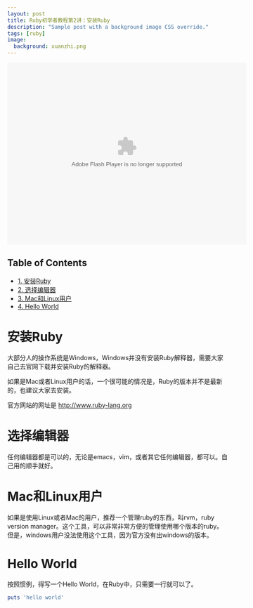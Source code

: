 ```yaml
---
layout: post
title: Ruby初学者教程第2讲：安装Ruby
description: "Sample post with a background image CSS override."
tags: [ruby]
image:
  background: xuanzhi.png
---
```

<embed height="415" width="544" quality="high" allowfullscreen="true" type="application/x-shockwave-flash" src="//static.hdslb.com/miniloader.swf" flashvars="aid=8041504&page=1" pluginspage="//www.adobe.com/shockwave/download/download.cgi?P1_Prod_Version=ShockwaveFlash">

<div id="table-of-contents">
<h2>Table of Contents</h2>
<div id="text-table-of-contents">
<ul>
<li><a href="#sec-1">1. 安装Ruby</a></li>
<li><a href="#sec-2">2. 选择编辑器</a></li>
<li><a href="#sec-3">3. Mac和Linux用户</a></li>
<li><a href="#sec-4">4. Hello World</a></li>
</ul>
</div>
</div>

# 安装Ruby<a id="sec-1" name="sec-1"></a>

大部分人的操作系统是Windows，Windows并没有安装Ruby解释器，需要大家自己去官网下载并安装Ruby的解释器。

如果是Mac或者Linux用户的话，一个很可能的情况是，Ruby的版本并不是最新的，也建议大家去安装。

官方网站的网址是 <http://www.ruby-lang.org>

# 选择编辑器<a id="sec-2" name="sec-2"></a>

任何编辑器都是可以的，无论是emacs，vim，或者其它任何编辑器，都可以。自己用的顺手就好。

# Mac和Linux用户<a id="sec-3" name="sec-3"></a>

如果是使用Linux或者Mac的用户，推荐一个管理ruby的东西，叫rvm，ruby version manager。这个工具，可以非常非常方便的管理使用哪个版本的ruby。但是，windows用户没法使用这个工具，因为官方没有出windows的版本。

# Hello World<a id="sec-4" name="sec-4"></a>

按照惯例，得写一个Hello World，在Ruby中，只需要一行就可以了。

```ruby
puts 'hello world'
```

